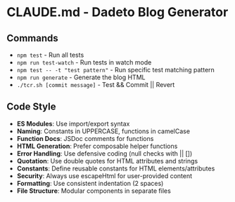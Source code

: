# CLAUDE.md - Dadeto Blog Generator

## Commands
- `npm test` - Run all tests
- `npm run test-watch` - Run tests in watch mode
- `npm test -- -t "test pattern"` - Run specific test matching pattern
- `npm run generate` - Generate the blog HTML
- `./tcr.sh [commit message]` - Test && Commit || Revert

## Code Style
- **ES Modules**: Use import/export syntax
- **Naming**: Constants in UPPERCASE, functions in camelCase
- **Function Docs**: JSDoc comments for functions
- **HTML Generation**: Prefer composable helper functions
- **Error Handling**: Use defensive coding (null checks with || [])
- **Quotation**: Use double quotes for HTML attributes and strings
- **Constants**: Define reusable constants for HTML elements/attributes
- **Security**: Always use escapeHtml for user-provided content
- **Formatting**: Use consistent indentation (2 spaces)
- **File Structure**: Modular components in separate files